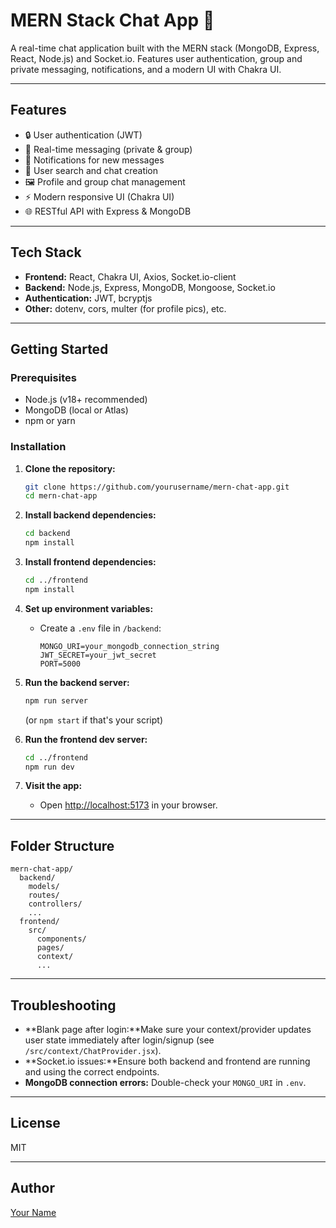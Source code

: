 
# MERN Stack Chat App 💬

A real-time chat application built with the MERN stack (MongoDB, Express, React, Node.js) and Socket.io.
Features user authentication, group and private messaging, notifications, and a modern UI with Chakra UI.

---

## Features

- 🔒 User authentication (JWT)
- 💬 Real-time messaging (private & group)
- 📨 Notifications for new messages
- 👥 User search and chat creation
- 🖼️ Profile and group chat management
- ⚡ Modern responsive UI (Chakra UI)
- 🌐 RESTful API with Express & MongoDB

---

## Tech Stack

- **Frontend:** React, Chakra UI, Axios, Socket.io-client
- **Backend:** Node.js, Express, MongoDB, Mongoose, Socket.io
- **Authentication:** JWT, bcryptjs
- **Other:** dotenv, cors, multer (for profile pics), etc.

---

## Getting Started

### Prerequisites

- Node.js (v18+ recommended)
- MongoDB (local or Atlas)
- npm or yarn

### Installation

1. **Clone the repository:**

   ```sh
   git clone https://github.com/yourusername/mern-chat-app.git
   cd mern-chat-app
   ```
2. **Install backend dependencies:**

   ```sh
   cd backend
   npm install
   ```
3. **Install frontend dependencies:**

   ```sh
   cd ../frontend
   npm install
   ```
4. **Set up environment variables:**

   - Create a `.env` file in `/backend`:
     ```
     MONGO_URI=your_mongodb_connection_string
     JWT_SECRET=your_jwt_secret
     PORT=5000
     ```
5. **Run the backend server:**

   ```sh
   npm run server
   ```

   (or `npm start` if that's your script)
6. **Run the frontend dev server:**

   ```sh
   cd ../frontend
   npm run dev
   ```
7. **Visit the app:**

   - Open [http://localhost:5173](http://localhost:5173) in your browser.

---

## Folder Structure

```
mern-chat-app/
  backend/
    models/
    routes/
    controllers/
    ...
  frontend/
    src/
      components/
      pages/
      context/
      ...
```

---

## Troubleshooting

- **Blank page after login:**Make sure your context/provider updates user state immediately after login/signup (see `/src/context/ChatProvider.jsx`).
- **Socket.io issues:**Ensure both backend and frontend are running and using the correct endpoints.
- **MongoDB connection errors:**
  Double-check your `MONGO_URI` in `.env`.

---

## License

MIT

---

## Author

[Your Name](https://github.com/yourusername)

